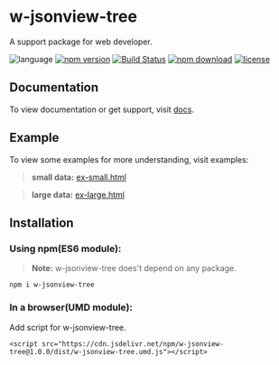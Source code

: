 # w-jsonview-tree
A support package for web developer.

![language](https://img.shields.io/badge/language-JavaScript-orange.svg) [![npm version](http://img.shields.io/npm/v/w-jsonview-tree.svg?style=flat)](https://npmjs.org/package/w-jsonview-tree) [![Build Status](https://travis-ci.org/yuda-lyu/w-jsonview-tree.svg?branch=master)](https://travis-ci.org/yuda-lyu/w-jsonview-tree) [![npm download](https://img.shields.io/npm/dt/w-jsonview-tree.svg)](https://npmjs.org/package/w-jsonview-tree) [![license](https://img.shields.io/npm/l/w-jsonview-tree.svg?style=flat)](https://npmjs.org/package/w-jsonview-tree)

## Documentation
To view documentation or get support, visit [docs](https://yuda-lyu.github.io/w-jsonview-tree/w-jsonview-tree.html).

## Example
To view some examples for more understanding, visit examples:
> **small data:** [ex-small.html](https://yuda-lyu.github.io/w-jsonview-tree/examples/ex-small.html)

> **large data:** [ex-large.html](https://yuda-lyu.github.io/w-jsonview-tree/examples/ex-large.html)

## Installation
### Using npm(ES6 module):
> **Note:** w-jsonview-tree does't depend on any package.
```alias
npm i w-jsonview-tree
```

### In a browser(UMD module):
Add script for w-jsonview-tree.
```alias
<script src="https://cdn.jsdelivr.net/npm/w-jsonview-tree@1.0.0/dist/w-jsonview-tree.umd.js"></script>
```

